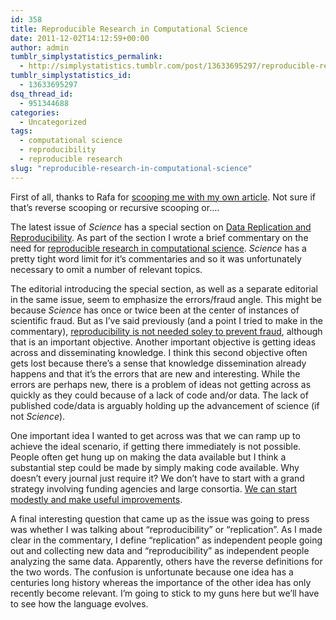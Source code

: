 ```yaml
---
id: 358
title: Reproducible Research in Computational Science
date: 2011-12-02T14:12:59+00:00
author: admin
tumblr_simplystatistics_permalink:
  - http://simplystatistics.tumblr.com/post/13633695297/reproducible-research-in-computational-science
tumblr_simplystatistics_id:
  - 13633695297
dsq_thread_id:
  - 951344688
categories:
  - Uncategorized
tags:
  - computational science
  - reproducibility
  - reproducible research
slug: "reproducible-research-in-computational-science"
---
```

First of all, thanks to Rafa for <a href="http://simplystatistics.tumblr.com/post/13602648384/rogers-perspective-on-reproducible-research-published" target="_blank">scooping me with my own article</a>. Not sure if that&#8217;s reverse scooping or recursive scooping or&#8230;.

The latest issue of _Science_ has a special section on <a href="http://www.sciencemag.org/content/334/6060/1225.full" target="_blank">Data Replication and Reproducibility</a>. As part of the section I wrote a brief commentary on the need for <a href="http://www.sciencemag.org/content/334/6060/1226.full" target="_blank">reproducible research in computational science</a>. _Science_ has a pretty tight word limit for it&#8217;s commentaries and so it was unfortunately necessary to omit a number of relevant topics.

The editorial introducing the special section, as well as a separate editorial in the same issue, seem to emphasize the errors/fraud angle. This might be because _Science_ has once or twice been at the center of instances of scientific fraud. But as I&#8217;ve said previously (and a point I tried to make in the commentary), <a href="http://simplystatistics.tumblr.com/post/12421558195/reproducible-research-notes-from-the-field#disqus_thread" target="_blank">reproducibility is not needed soley to prevent fraud</a>, although that is an important objective. Another important objective is getting ideas across and disseminating knowledge. I think this second objective often gets lost because there&#8217;s a sense that knowledge dissemination already happens and that it&#8217;s the errors that are new and interesting. While the errors are perhaps new, there is a problem of ideas not getting across as quickly as they could because of a lack of code and/or data. The lack of published code/data is arguably holding up the advancement of science (if not _Science_).

One important idea I wanted to get across was that we can ramp up to achieve the ideal scenario, if getting there immediately is not possible. People often get hung up on making the data available but I think a substantial step could be made by simply making code available. Why doesn&#8217;t every journal just require it? We don&#8217;t have to start with a grand strategy involving funding agencies and large consortia. <a href="http://simplystatistics.tumblr.com/post/13454027393/reproducible-research-and-turkey" target="_blank">We can start modestly and make useful improvements</a>. 

A final interesting question that came up as the issue was going to press was whether I was talking about &#8220;reproducibility&#8221; or &#8220;replication&#8221;. As I made clear in the commentary, I define &#8220;replication&#8221; as independent people going out and collecting new data and &#8220;reproducibility&#8221; as independent people analyzing the same data. Apparently, others have the reverse definitions for the two words. The confusion is unfortunate because one idea has a centuries long history whereas the importance of the other idea has only recently become relevant. I&#8217;m going to stick to my guns here but we&#8217;ll have to see how the language evolves.
